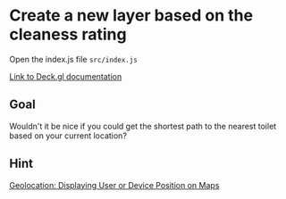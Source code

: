 # Create a new layer based on the cleaness rating

Open the index.js file `src/index.js`

[Link to Deck.gl documentation](https://deck.gl/#/documentation/submodule-api-reference/deckgl-google-maps/google-maps-overlay?section=constructor)

## Goal
Wouldn't it be nice if you could get the shortest path to the nearest toilet based on your current location?

## Hint

[Geolocation: Displaying User or Device Position on Maps](https://developers.google.com/maps/documentation/javascript/geolocation)
